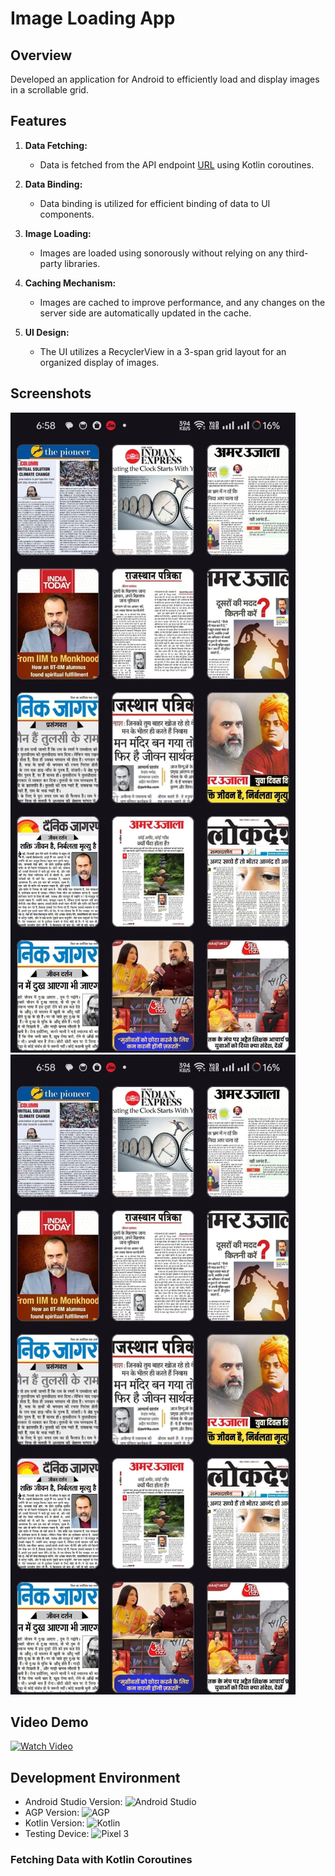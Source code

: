 # Image Loading App

## Overview

Developed an application for Android to efficiently load and display images in a scrollable
grid.

## Features

1. **Data Fetching:**
   - Data is fetched from the API endpoint [URL](https://acharyaprashant.org/api/v2/content/misc/media-coverages?limit=100) using Kotlin coroutines.

2. **Data Binding:**
   - Data binding is utilized for efficient binding of data to UI components.

3. **Image Loading:**
   - Images are loaded using sonorously without relying on any third-party libraries.

4. **Caching Mechanism:**
   - Images are cached to improve performance, and any changes on the server side are automatically updated in the cache.

5. **UI Design:**
   - The UI utilizes a RecyclerView in a 3-span grid layout for an organized display of images.

## Screenshots

![Screenshot 1](screenshots/screenshot1.png)
![Screenshot 2](screenshots/screenshot2.png)

## Video Demo

[![Watch Video](https://img.youtube.com/vi/your_video_id/0.jpg)](https://www.youtube.com/watch?v=your_video_id)

## Development Environment

- Android Studio Version: ![Android Studio](https://img.shields.io/badge/Android%20Studio-Iguana%202023.2.1%20Patch%202-blue)
- AGP Version: ![AGP](https://img.shields.io/badge/AGP-8.3.2-blue)
- Kotlin Version: ![Kotlin](https://img.shields.io/badge/Kotlin-1.9.23-blue)
- Testing Device: ![Pixel 3](https://img.shields.io/badge/Testing%20Device-Pixel%203-green)

### Fetching Data with Kotlin Coroutines
